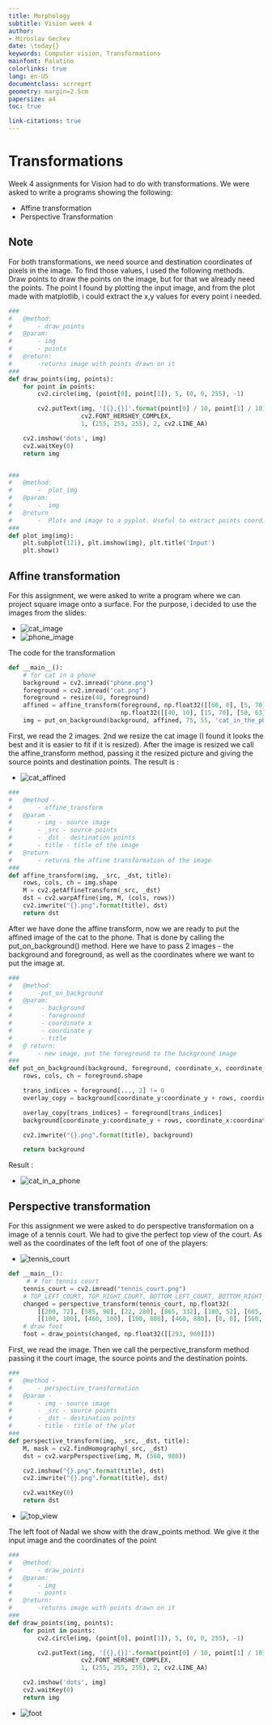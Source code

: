 ```yaml
---
title: Morphology
subtitle: Vision week 4
author:
- Miroslav Gechev
date: \today{}
keywords: Computer vision, Transformations
mainfont: Palatino
colorlinks: true
lang: en-US
documentclass: scrreprt
geometry: margin=2.5cm
papersize: a4
toc: true

link-citations: true
---
```



# Transformations
Week 4 assignments for Vision had to do with transformations. We were asked to write a programs showing the following:
- Affine transformation
- Perspective Transformation


## Note
For both transformations, we need source and destination coordinates of pixels in the image.
To find those values, I used the following methods. Draw points to draw the points on the image, but for that we already need the points.
The point I found by plotting the input image, and from the plot made with matplotlib, i could extract the x,y values for every point i needed.

```python
###
#   @method:
#       - draw_points
#   @param:
#       - img
#       - points
#   @return:
#       -returns image with points drawn on it
###
def draw_points(img, points):
    for point in points:
        cv2.circle(img, (point[0], point[1]), 5, (0, 0, 255), -1)

        cv2.putText(img, '[{},{}]'.format(point[0] / 10, point[1] / 10), (point[0], point[1]),
                    cv2.FONT_HERSHEY_COMPLEX,
                    1, (255, 255, 255), 2, cv2.LINE_AA)

    cv2.imshow('dots', img)
    cv2.waitKey(0)
    return img


###
#   @method:
#       -  plot_img
#   @param:
#       -  img
#   @return
#       -  Plots and image to a pyplot. Useful to extract points coordinates
###
def plot_img(img):
    plt.subplot(121), plt.imshow(img), plt.title('Input')
    plt.show()


```


## Affine transformation
For this assignment, we were asked to write a program where we can project square image onto a surface.
For the purpose, i decided to use the images from the slides:

  - ![cat_image](images/cat.PNG)
  - ![phone_image](images/phone.PNG)
      
The code for the transformation
```python
def __main__():
    # for cat in a phone
    background = cv2.imread("phone.png")
    foreground = cv2.imread("cat.png")
    foreground = resize(40, foreground)
    affined = affine_transform(foreground, np.float32([[60, 0], [5, 70], [60, 70]]),
                               np.float32([[40, 10], [15, 70], [50, 63]]), "cat_affined")
    img = put_on_background(background, affined, 75, 55, 'cat_in_the_phone')
```

First, we read the 2 images. 2nd we resize the cat image (I found it looks the best and it is easier to fit if it is resized).
After the image is resized we call the affine_transform method, passing it the resized picture and giving the source points
and destination points. The result is :

  - ![cat_affined](images/cat_affined.PNG)

```python
###
#   @method -
#       - affine_transform
#   @param -
#       - img - source image
#       - _src - source points
#       - _dst - destination points
#       - title - title of the image
#   @return
#       - returns the affine transformation of the image
###
def affine_transform(img, _src, _dst, title):
    rows, cols, ch = img.shape
    M = cv2.getAffineTransform(_src, _dst)
    dst = cv2.warpAffine(img, M, (cols, rows))
    cv2.imwrite("{}.png".format(title), dst)
    return dst
```

    
After we have done the affine transform, now we are ready to put the affined image of the cat to the phone.
That is done by calling the put_on_background() method. Here we have to pass 2 images - the background and foreground,
as well as the coordinates where we want to put the image at.
```python
###
#   @method:
#       -put_on_background
#   @param:
#        - background
#        - foreground
#        - coordinate x
#        - coordinate y
#        - title
#   @ return:
#       - new image, put the foreground to the background image
###
def put_on_background(background, foreground, coordinate_x, coordinate_y, title):
    rows, cols, ch = foreground.shape

    trans_indices = foreground[..., 2] != 0
    overlay_copy = background[coordinate_y:coordinate_y + rows, coordinate_x:coordinate_x + cols]

    overlay_copy[trans_indices] = foreground[trans_indices]
    background[coordinate_y:coordinate_y + rows, coordinate_x:coordinate_x + cols] = overlay_copy

    cv2.imwrite("{}.png".format(title), background)

    return background
```

Result :

   - ![cat_in_a_phone](images/cat_in_the_phone.PNG)

## Perspective transformation
For this assignment we were asked to do perspective transformation on a image of a tennis court. We had to 
give the perfect top view of the court. As well as the coordinates of the left foot of one of the players:

   - ![tennis_court](images/tennis_court.PNG)

```python
def __main__():
     # # for tennis court
    tennis_court = cv2.imread("tennis_court.png")
    # TOP_LEFT_COURT, TOP_RIGHT_COURT, BOTTOM_LEFT_COURT, BOTTOM_RIGHT_COURT, MARGIN_TOP_LEFT, MARGIN_TOP_RIGHT, MARGIN_BOTTOM_LEFT, MARGIN_BOTTOM_RIGHT
    changed = perspective_transform(tennis_court, np.float32(
        [[200, 72], [585, 90], [22, 280], [865, 332], [180, 52], [605, 70], [2, 380], [865, 380]]), np.float32(
        [[100, 100], [460, 100], [100, 880], [460, 880], [0, 0], [560, 0], [0, 980], [560, 925]]), 'top_view')
    # draw foot
    foot = draw_points(changed, np.float32([[293, 960]]))
```

First, we read the image. Then we call the perpective_transform method passing it the court image, the source points and the destination points.

```python
###
#   @method -
#       - perspective_transformation
#   @param -
#       - img - source image
#       - _src - source points
#       - _dst - destination points
#       - title - title of the plot
###
def perspective_transform(img, _src, _dst, title):
    M, mask = cv2.findHomography(_src, _dst)
    dst = cv2.warpPerspective(img, M, (560, 980))

    cv2.imshow("{}.png".format(title), dst)
    cv2.imwrite("{}.png".format(title), dst)

    cv2.waitKey(0)
    return dst

```

   - ![top_view](images/top_view.PNG)

The left foot of Nadal we show with the draw_points method. We give it the input image and the coordinates of the point

```python
###
#   @method:
#       - draw_points
#   @param:
#       - img
#       - points
#   @return:
#       -returns image with points drawn on it
###
def draw_points(img, points):
    for point in points:
        cv2.circle(img, (point[0], point[1]), 5, (0, 0, 255), -1)

        cv2.putText(img, '[{},{}]'.format(point[0] / 10, point[1] / 10), (point[0], point[1]),
                    cv2.FONT_HERSHEY_COMPLEX,
                    1, (255, 255, 255), 2, cv2.LINE_AA)

    cv2.imshow('dots', img)
    cv2.waitKey(0)
    return img

```
  - ![foot](images/foot.PNG)
